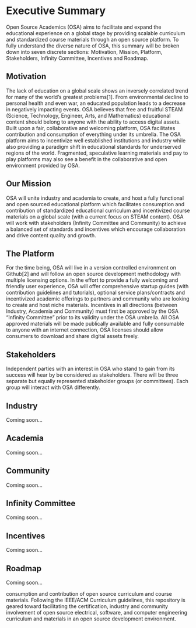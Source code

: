# Executive Summary

Open Source Academics (OSA) aims to facilitate and expand the educational experience on a global stage by providing scalable curriculum and standardized course materials through an open source platform. To fully understand the diverse nature of OSA, this summary will be broken down into seven discrete sections: Motivation, Mission, Platform, Stakeholders, Infinity Committee, Incentives and Roadmap.

## Motivation

The lack of education on a global scale shows an inversely correlated trend for many of the world’s greatest problems[1]. From environmental decline to personal health and even war, an educated population leads to a decrease in negatively impacting events. OSA believes that free and fruitful STEAM (Science, Technology, Engineer, Arts, and Mathematics) educational content should belong to anyone with the ability to access digital assets. Built upon a fair, collaborative and welcoming platform, OSA facilitates contribution and consumption of everything under its umbrella. The OSA platform aims to incentivize well established institutions and industry while also providing a paradigm shift in educational standards for underserved regions of the world. Fragmented, speculative learning materials and pay to play platforms may also see a benefit in the collaborative and open environment provided by OSA.

## Our Mission

OSA will unite industry and academia to create, and host a fully functional and open sourced educational platform which facilitates consumption and contribution of standardized educational curriculum and incentivized course materials on a global scale (with a current focus on STEAM content). OSA will work with stakeholders (Infinity Committee and Community) to achieve a balanced set of standards and incentives which encourage collaboration and drive content quality and growth.

## The Platform
For the time being, OSA will live in a version controlled environment on Github[2] and will follow an open source development methodology with multiple licensing options. In the effort to provide a fully welcoming and friendly user experience, OSA will offer comprehensive startup guides (with contribution guidelines and tutorials), optional service plans/contracts and incentivized academic offerings to partners and community who are looking to create and host niche materials. Incentives in all directions (between Industry, Academia and Community) must first be approved by the OSA “Infinity Committee” prior to its validity under the OSA umbrella. All OSA approved materials will be made publically available and fully consumable to anyone with an internet connection, OSA licenses should allow consumers to download and share digital assets freely.

## Stakeholders

Independent parties with an interest in OSA who stand to gain from its success will hear by be considered as stakeholders. There will be three separate but equally represented stakeholder groups (or committees). Each group will interact with OSA differently.

## Industry

Coming soon...

## Academia

Coming soon...

## Community

Coming soon...

## Infinity Committee

Coming soon...

## Incentives

Coming soon...

## Roadmap

Coming soon...

consumption and contribution of open source curriculum and course materials. Following the IEEE/ACM Curriculum guidelines, this repository is geared toward facilitating the certification, industry and community involvement of open source electrical, software, and computer engineering curriculum and materials in an open source development environment.
